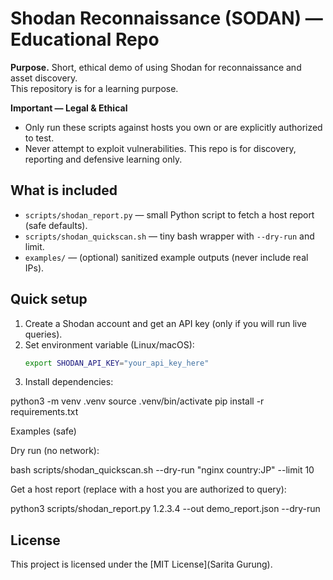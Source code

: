 # Shodan Reconnaissance (SODAN) — Educational Repo

**Purpose.** Short, ethical demo of using Shodan for reconnaissance and asset discovery.  
This repository is for a learning purpose.

**Important — Legal & Ethical**
- Only run these scripts against hosts you own or are explicitly authorized to test.
- Never attempt to exploit vulnerabilities. This repo is for discovery, reporting and defensive learning only.

## What is included
- `scripts/shodan_report.py` — small Python script to fetch a host report (safe defaults).
- `scripts/shodan_quickscan.sh` — tiny bash wrapper with `--dry-run` and limit.
- `examples/` — (optional) sanitized example outputs (never include real IPs).

## Quick setup
1. Create a Shodan account and get an API key (only if you will run live queries).
2. Set environment variable (Linux/macOS):
   ```bash
   export SHODAN_API_KEY="your_api_key_here"

  3. Install dependencies:

python3 -m venv .venv
source .venv/bin/activate
pip install -r requirements.txt



Examples (safe)

Dry run (no network):

bash scripts/shodan_quickscan.sh --dry-run "nginx country:JP" --limit 10

Get a host report (replace with a host you are authorized to query):

python3 scripts/shodan_report.py 1.2.3.4 --out demo_report.json --dry-run
## License
This project is licensed under the [MIT License](Sarita Gurung).











